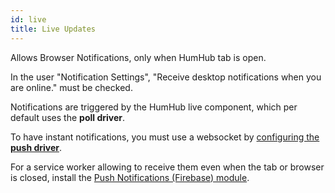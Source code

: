 ```yaml
---
id: live
title: Live Updates
---
```


Allows Browser Notifications, only when HumHub tab is open.

In the user "Notification Settings", "Receive desktop notifications when you are online." must be checked.

Notifications are triggered by the HumHub live component, which per default uses the **poll driver**.

To have instant notifications, you must use a websocket by [configuring the **push driver**](https://docs.humhub.org/docs/admin/push-updates/).

For a service worker allowing to receive them even when the tab or browser is closed, install the [Push Notifications (Firebase) module](https://marketplace.humhub.com/module/fcm-push/description).
